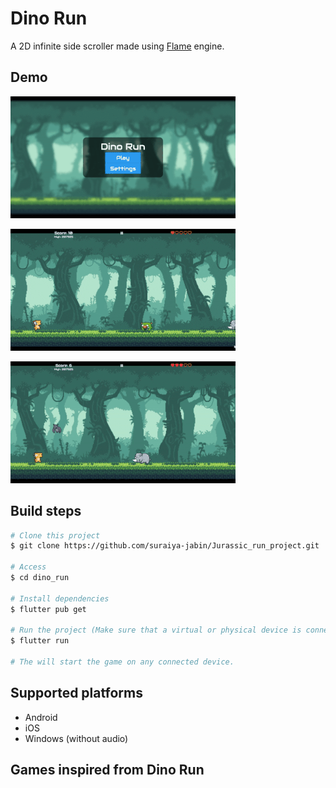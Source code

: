 # Dino Run

A 2D infinite side scroller made using [Flame](https://flame-engine.org/) engine.

## Demo

![Menu](branding/menu.gif)

![Jump](branding/jump.gif)

![Hit](branding/hit.gif)


## Build steps

```bash
# Clone this project
$ git clone https://github.com/suraiya-jabin/Jurassic_run_project.git

# Access
$ cd dino_run

# Install dependencies
$ flutter pub get

# Run the project (Make sure that a virtual or physical device is connected first)
$ flutter run

# The will start the game on any connected device.
```

## Supported platforms

- Android
- iOS
- Windows (without audio)

## Games inspired from Dino Run


